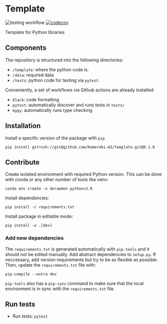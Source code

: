 # Template

![testing workflow](https://github.com/Komorebi-AI/python-template/actions/workflows/test.yml/badge.svg)
[![codecov](https://codecov.io/gh/Komorebi-AI/python-template/branch/main/graph/badge.svg?token=DQXLBOUDPX)](https://codecov.io/gh/Komorebi-AI/python-template)

Template for Python libraries

## Components

The repository is structured into the following directories:

- `/template`: where the python code is.
- `/data`: required data
- `/tests`: python code for testing via `pytest`.

Conveniently, a set of workflows via Github actions are already installed:

- `black`: code formatting
- `pytest`: automatically discover and runs tests in `tests/`
- `mypy`: automatically runs type checking

## Installation

Install a specific version of the package with `pip`

```{bash}
pip install git+ssh://git@github.com/Komorebi-AI/template.git@0.1.0
```

## Contribute

Create isolated environment with required Python version. This can be done with conda or any other number of tools like venv:

```{bash}
conda env create -n doraemon python=3.9
```

Install dependencies:

```{bash}
pip install -r requirements.txt
```

Install package in editable mode:

```{bash}
pip install -e .[dev]
```

### Add new dependencies

The `requirements.txt` is generated automatically with `pip-tools` and it should not be edited manually. Add abstract dependencies to `setup.py`. If neccessary, add version requirements but try to be as flexible as possible. Then, update the `requirements.txt` file with:

```{bash}
pip-compile --extra dev
```

`pip-tools` also has a `pip-sync` command to make sure that the local environment is in sync with the `requirements.txt` file.

## Run tests

- Run tests: `pytest`

